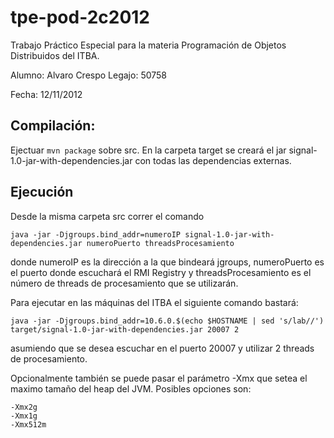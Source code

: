 tpe-pod-2c2012
==============

Trabajo Práctico Especial para la materia Programación de Objetos Distribuidos del ITBA.

Alumno: Alvaro Crespo
Legajo: 50758

Fecha: 12/11/2012


Compilación:
-------------
Ejectuar `mvn package` sobre src. 
En la carpeta target se creará el jar signal-1.0-jar-with-dependencies.jar con todas las dependencias externas.


Ejecución
-------------
Desde la misma carpeta src correr el comando 

    java -jar -Djgroups.bind_addr=numeroIP signal-1.0-jar-with-dependencies.jar numeroPuerto threadsProcesamiento

donde numeroIP es la dirección a la que bindeará jgroups, numeroPuerto es el puerto donde escuchará el RMI Registry 
y threadsProcesamiento es el número de threads de procesamiento que se utilizarán.

Para ejecutar en las máquinas del ITBA el siguiente comando bastará:

    java -jar -Djgroups.bind_addr=10.6.0.$(echo $HOSTNAME | sed 's/lab//') target/signal-1.0-jar-with-dependencies.jar 20007 2

asumiendo que se desea escuchar en el puerto 20007 y utilizar 2 threads de procesamiento.

Opcionalmente también se puede pasar el parámetro -Xmx que setea el maximo tamaño del heap del JVM. Posibles opciones son:

    -Xmx2g 
    -Xmx1g
    -Xmx512m





